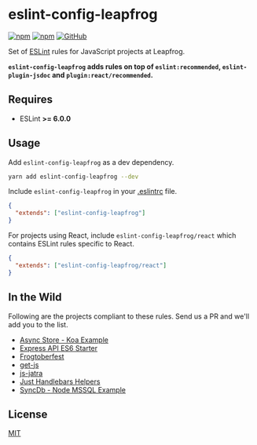 # eslint-config-leapfrog

[![npm](https://img.shields.io/npm/v/eslint-config-leapfrog?style=flat-square)](https://badge.fury.io/js/eslint-config-leapfrog)
[![npm](https://img.shields.io/npm/dm/eslint-config-leapfrog?style=flat-square)](https://npmjs.org/package/eslint-config-leapfrog)
[![GitHub](https://img.shields.io/github/license/leapfrogtechnology/eslint-config-leapfrog?style=flat-square)](LICENSE)

Set of [ESLint](https://eslint.org/) rules for JavaScript projects at Leapfrog.

**`eslint-config-leapfrog` adds rules on top of `eslint:recommended`, `eslint-plugin-jsdoc` and `plugin:react/recommended`.**

## Requires

- ESLint **>= 6.0.0**

## Usage

Add `eslint-config-leapfrog` as a dev dependency.

```bash
yarn add eslint-config-leapfrog --dev
```

Include `eslint-config-leapfrog` in your [.eslintrc](https://eslint.org/docs/user-guide/getting-started#configuration) file.

```json
{
  "extends": ["eslint-config-leapfrog"]
}
```

For projects using React, include `eslint-config-leapfrog/react` which contains ESLint rules specific to React.

```json
{
  "extends": ["eslint-config-leapfrog/react"]
}
```

## In the Wild

Following are the projects compliant to these rules. Send us a PR and we'll add you to the list.

- [Async Store - Koa Example](https://github.com/leapfrogtechnology/async-store/tree/master/examples/koa-http-server-js)
- [Express API ES6 Starter](https://github.com/mesaugat/express-api-es6-starter)
- [Frogtoberfest](https://github.com/leapfrogtechnology/frogtoberfest)
- [get-js](https://github.com/kabirbaidhya/get-js)
- [js-jatra](https://github.com/leapfrogtechnology/js-jatra)
- [Just Handlebars Helpers](https://github.com/leapfrogtechnology/just-handlebars-helpers)
- [SyncDb - Node MSSQL Example](https://github.com/leapfrogtechnology/sync-db/tree/master/examples/node-app-mssql)

## License

[MIT](LICENSE)
